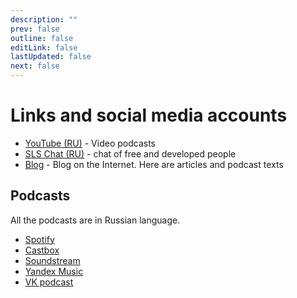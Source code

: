 ```yaml
---
description: ""
prev: false
outline: false
editLink: false
lastUpdated: false
next: false
---
```


# Links and social media accounts

- [YouTube (RU)](https://www.youtube.com/@slsfreedom) - Video podcasts
- [SLS Chat (RU)](https://t.me/slsfreedom_chat) - chat of free and developed people
- [Blog](https://blog.p-libereco.org/ru/recent/1) - Blog on the Internet. Here are articles and podcast texts

## Podcasts

All the podcasts are in Russian language.

- [Spotify](https://open.spotify.com/show/6mxhACSi6PjkEHTf5sHorg)
- [Castbox](https://castbox.fm/channel/%D0%A1%D0%B8%D1%81%D1%82%D0%B5%D0%BC%D0%B0-%D0%9B%D0%B8%D1%87%D0%BD%D0%BE%D0%B9-%D0%A1%D0%B2%D0%BE%D0%B1%D0%BE%D0%B4%D1%8B-id5519154)
- [Soundstream](https://soundstream.media/playlist/sistema-lichnoy-svobody)
- [Yandex Music](https://music.yandex.ru/album/26679261)
- [VK podcast](https://vk.com/podcasts-214911215)

